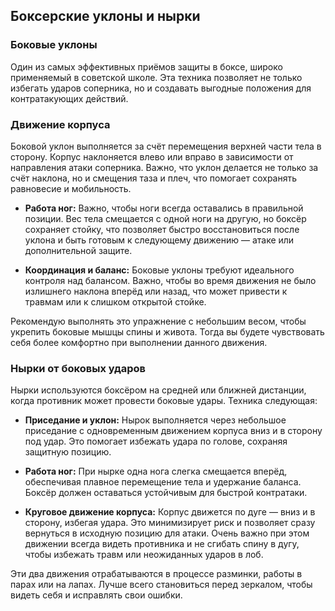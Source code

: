 ﻿## Боксерские уклоны и нырки

### Боковые уклоны

Один из самых эффективных приёмов защиты в боксе, широко применяемый в советской школе. Эта техника позволяет не только избегать ударов соперника, но и создавать выгодные положения для контратакующих действий.

### Движение корпуса

Боковой уклон выполняется за счёт перемещения верхней части тела в сторону. Корпус наклоняется влево или вправо в зависимости от направления атаки соперника. Важно, что уклон делается не только за счёт наклона, но и смещения таза и плеч, что помогает сохранять равновесие и мобильность.

- **Работа ног:** Важно, чтобы ноги всегда оставались в правильной позиции. Вес тела смещается с одной ноги на другую, но боксёр сохраняет стойку, что позволяет быстро восстановиться после уклона и быть готовым к следующему движению — атаке или дополнительной защите.

- **Координация и баланс:** Боковые уклоны требуют идеального контроля над балансом. Важно, чтобы во время движения не было излишнего наклона вперёд или назад, что может привести к травмам или к слишком открытой стойке.

Рекомендую выполнять это упражнение с небольшим весом, чтобы укрепить боковые мышцы спины и живота. Тогда вы будете чувствовать себя более комфортно при выполнении данного движения.

### Нырки от боковых ударов

Нырки используются боксёром на средней или ближней дистанции, когда противник может провести боковые удары. Техника следующая:

- **Приседание и уклон:** Нырок выполняется через небольшое приседание с одновременным движением корпуса вниз и в сторону под удар. Это помогает избежать удара по голове, сохраняя защитную позицию.

- **Работа ног:** При нырке одна нога слегка смещается вперёд, обеспечивая плавное перемещение тела и удержание баланса. Боксёр должен оставаться устойчивым для быстрой контратаки.

- **Круговое движение корпуса:** Корпус движется по дуге — вниз и в сторону, избегая удара. Это минимизирует риск и позволяет сразу вернуться в исходную позицию для атаки. Очень важно при этом движении всегда видеть противника и не сгибать спину в дугу, чтобы избежать травм или неожиданных ударов в лоб.

Эти два движения отрабатываются в процессе разминки, работы в парах или на лапах. Лучше всего становиться перед зеркалом, чтобы видеть себя и исправлять свои ошибки.